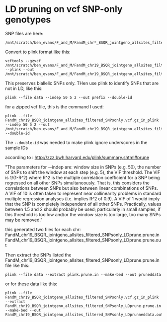 # LD pruning on vcf SNP-only genotypes

SNP files are here:
```
/mnt/scratch/ben_evans/F_and_M/FandM_chr*_BSQR_jointgeno_allsites_filtered_SNPsonly.vcf.gz*
```

Convert to plink format like this:
```
vcftools --gzvcf /mnt/scratch/ben_evans/F_and_M/FandM_chr19_BSQR_jointgeno_allsites_filtered_SNPsonly.vcf.gz --plink --out /mnt/scratch/ben_evans/F_and_M/FandM_chr19_BSQR_jointgeno_allsites_filtered_SNPsonly.vcf.gz_in_plink
```
This preserves biallelic SNPs only. THen use plink to identify SNPs that are not in LD, like this:
```
plink --file data --indep 50 5 2 --out prefix --double-id
```
for a zipped vcf file, this is the command I used:
```
plink --file FandM_chr19_BSQR_jointgeno_allsites_filtered_SNPsonly.vcf.gz_in_plink --indep 50 5 2 --out /mnt/scratch/ben_evans/F_and_M/FandM_chr19_BSQR_jointgeno_allsites_filtered_SNPsonly_LDprune --double-id
```

The `--double-id` was needed to make plink ignore underscores in the sample IDs

according to : http://zzz.bwh.harvard.edu/plink/summary.shtml#prune

"The parameters for --indep are: window size in SNPs (e.g. 50), the number of SNPs to shift the window at each step (e.g. 5), the VIF threshold. The VIF is 1/(1-R^2) where R^2 is the multiple correlation coefficient for a SNP being regressed on all other SNPs simultaneously. That is, this considers the correlations between SNPs but also between linear combinations of SNPs. A VIF of 10 is often taken to represent near collinearity problems in standard multiple regression analyses (i.e. implies R^2 of 0.9). A VIF of 1 would imply that the SNP is completely independent of all other SNPs. Practically, values between 1.5 and 2 should probably be used; particularly in small samples, if this threshold is too low and/or the window size is too large, too many SNPs may be removed."

this generated two files for each chr: 
      FandM_chr19_BSQR_jointgeno_allsites_filtered_SNPsonly_LDprune.prune.in
      FandM_chr19_BSQR_jointgeno_allsites_filtered_SNPsonly_LDprune.prune.out
      
Then extract the SNPs listed the FandM_chr19_BSQR_jointgeno_allsites_filtered_SNPsonly_LDprune.prune.in file like this:      
```
plink --file data --extract plink.prune.in --make-bed --out pruneddata
```
or for these data like this:
```
plink --file FandM_chr19_BSQR_jointgeno_allsites_filtered_SNPsonly.vcf.gz_in_plink --extract FandM_chr19_BSQR_jointgeno_allsites_filtered_SNPsonly_LDprune.prune.in --make-bed --out FandM_chr19_BSQR_jointgeno_allsites_filtered_SNPsonly_LDprunneddata.out
```

